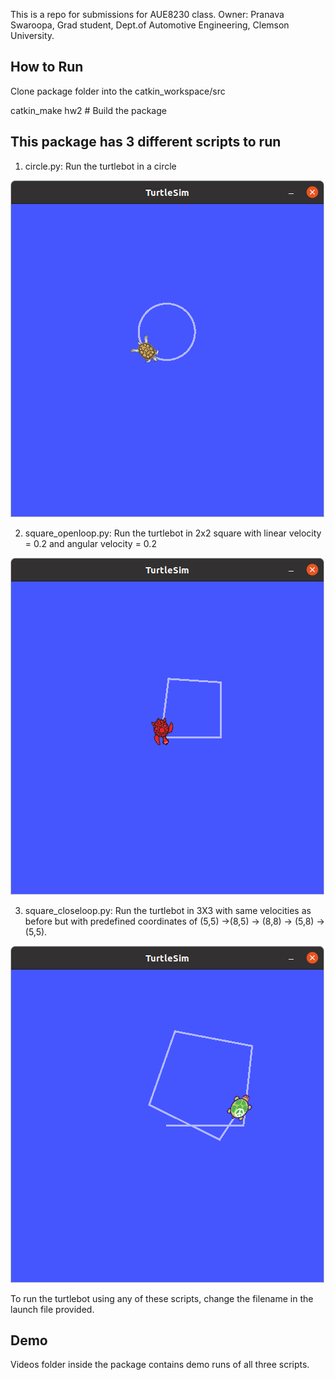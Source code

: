 This is a repo for submissions for AUE8230 class.
Owner: Pranava Swaroopa, Grad student, Dept.of Automotive Engineering, Clemson University.

## How to Run

Clone package folder into the catkin_workspace/src

catkin_make hw2 # Build the package

## This package has 3 different scripts to run
1. circle.py: Run the turtlebot in a circle 

![](/homework2/src/hw2/screenshots/circle.png)

2. square_openloop.py: Run the turtlebot in 2x2 square with linear velocity = 0.2 and angular velocity = 0.2

![](/homework2/src/hw2/screenshots/openloop_sqaure.png)

3. square_closeloop.py: Run the turtlebot in 3X3 with same velocities as before but with predefined coordinates of (5,5) ->(8,5) -> (8,8) -> (5,8) -> (5,5).

![](/homework2/src/hw2/screenshots/closedloop_square.png)

To run the turtlebot using any of these scripts, change the filename in the launch file provided.

## Demo

Videos folder inside the package contains demo runs of all three scripts.
